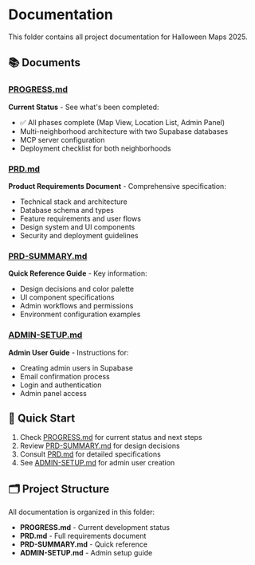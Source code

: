 # Documentation

This folder contains all project documentation for Halloween Maps 2025.

## 📚 Documents

### [PROGRESS.md](./PROGRESS.md)
**Current Status** - See what's been completed:
- ✅ All phases complete (Map View, Location List, Admin Panel)
- Multi-neighborhood architecture with two Supabase databases
- MCP server configuration
- Deployment checklist for both neighborhoods

### [PRD.md](./PRD.md)
**Product Requirements Document** - Comprehensive specification:
- Technical stack and architecture
- Database schema and types
- Feature requirements and user flows
- Design system and UI components
- Security and deployment guidelines

### [PRD-SUMMARY.md](./PRD-SUMMARY.md)
**Quick Reference Guide** - Key information:
- Design decisions and color palette
- UI component specifications
- Admin workflows and permissions
- Environment configuration examples

### [ADMIN-SETUP.md](./ADMIN-SETUP.md)
**Admin User Guide** - Instructions for:
- Creating admin users in Supabase
- Email confirmation process
- Login and authentication
- Admin panel access

## 🚀 Quick Start

1. Check [PROGRESS.md](./PROGRESS.md) for current status and next steps
2. Review [PRD-SUMMARY.md](./PRD-SUMMARY.md) for design decisions
3. Consult [PRD.md](./PRD.md) for detailed specifications
4. See [ADMIN-SETUP.md](./ADMIN-SETUP.md) for admin user creation

## 🗂️ Project Structure

All documentation is organized in this folder:
- **PROGRESS.md** - Current development status
- **PRD.md** - Full requirements document
- **PRD-SUMMARY.md** - Quick reference
- **ADMIN-SETUP.md** - Admin setup guide
